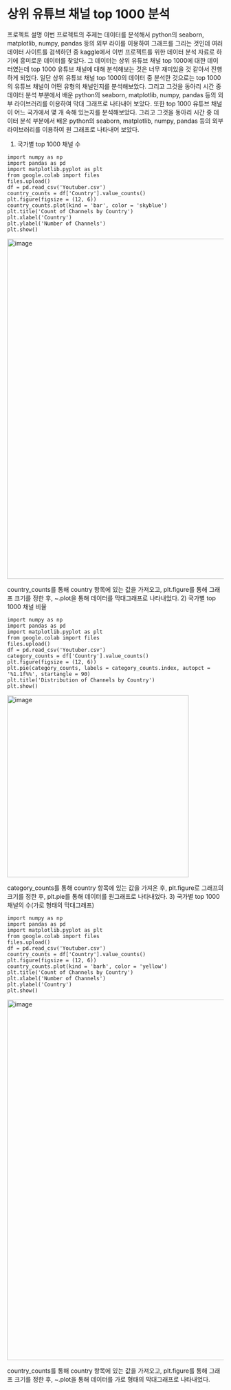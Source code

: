 # 상위 유튜브 채널 top 1000 분석
프로젝트 설명
이번 프로젝트의 주제는 데이터를 분석해서 python의 seaborn, matplotlib, numpy, pandas 등의 외부 라이를 이용하여 그래프를 그리는 것인데 여러 데이터 사이트를 검색하던 중 kaggle에서 이번 프로젝트를 위한 데이터 분석 자료로 하기에 흥미로운 데이터를 찾았다. 그 데이터는 상위 유튜브 채널 top 1000에 대한 데이터였는데 top 1000 유튜브 채널에 대해 분석해보는 것은 너무 재미있을 것 같아서 진행하게 되었다. 일단 상위 유튜브 채널 top 1000의 데이터 중 분석한 것으로는 top 1000의 유튜브 채널이 어떤 유형의 채널인지를 분석해보았다. 그리고 그것을 동아리 시간 중 데이터 분석 부분에서 배운  python의 seaborn, matplotlib, numpy, pandas 등의 외부 라이브러리를 이용하여 막대 그래프로 나타내어 보았다. 또한 top 1000 유튜브 채널이 어느 국가에서 몇 개 속해 있는지를 분석해보았다. 그리고 그것을 동아리 시간 중 데이터 분석 부분에서 배운 python의 seaborn, matplotlib, numpy, pandas 등의 외부 라이브러리를 이용하여 원 그래프로 나타내어 보았다.
1) 국가별 top 1000 채널 수
```
import numpy as np
import pandas as pd
import matplotlib.pyplot as plt
from google.colab import files
files.upload()
df = pd.read_csv('Youtuber.csv')
country_counts = df['Country'].value_counts()
plt.figure(figsize = (12, 6))
country_counts.plot(kind = 'bar', color = 'skyblue')
plt.title('Count of Channels by Country')
plt.xlabel('Country')
plt.ylabel('Number of Channels')
plt.show()
```
<img width="789" alt="image" src="https://github.com/user-attachments/assets/ed9ea7b7-3020-4adc-ad1f-5f42129d441b">

country_counts를 통해 country 항목에 있는 값을 가져오고, plt.figure를 통해 그래프 크기를 정한 후, ~.plot을 통해 데이터를 막대그래프로 나타내었다.
2) 국가별 top 1000 채널 비율
```
import numpy as np
import pandas as pd
import matplotlib.pyplot as plt
from google.colab import files
files.upload()
df = pd.read_csv('Youtuber.csv')
category_counts = df['Country'].value_counts()
plt.figure(figsize = (12, 6))
plt.pie(category_counts, labels = category_counts.index, autopct = '%1.1f%%', startangle = 90)
plt.title('Distribution of Channels by Country')
plt.show()
```
<img width="422" alt="image" src="https://github.com/user-attachments/assets/152d0499-f735-4a47-a171-f70ca0c0cc13">

category_counts를 통해 country 항목에 있는 값을 가져온 후, plt.figure로 그래프의 크기를 정한 후, plt.pie를 통해 데이터를 원그래프로 나타내었다.
3) 국가별 top 1000 채널의 수(가로 형태의 막대그래프)
```
import numpy as np
import pandas as pd
import matplotlib.pyplot as plt
from google.colab import files
files.upload()
df = pd.read_csv('Youtuber.csv')
country_counts = df['Country'].value_counts()
plt.figure(figsize = (12, 6))
country_counts.plot(kind = 'barh', color = 'yellow')
plt.title('Count of Channels by Country')
plt.xlabel('Number of Channels')
plt.ylabel('Country')
plt.show()
```
<img width="836" alt="image" src="https://github.com/user-attachments/assets/7a1dc467-9714-44fe-866b-f6897e7b1366">

country_counts를 통해 country 항목에 있는 값을 가져오고, plt.figure를 통해 그래프 크기를 정한 후, ~.plot을 통해 데이터를 가로 형태의 막대그래프로 나타내었다.
